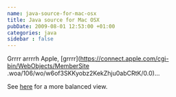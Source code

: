 ```yaml
---
name: java-source-for-mac-osx
title: Java source for Mac OSX
pubDate: 2009-08-01 12:53:00 +01:00
categories: java
sidebar : false
---
```


Grrrr arrrrh Apple, [grrrr](https://connect.apple.com/cgi-bin/WebObjects/MemberSite
.woa/106/wo/w6of3SKKyobz2KekZhju0abCRtK/0.0)...
  
See [here](http://tech.puredanger.com/2007/09/21/java-source-mac/) for a more
balanced view.

